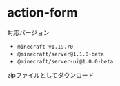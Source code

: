 # action-form

対応バージョン
- `minecraft v1.19.70`
- `@minecraft/server@1.1.0-beta`
- `@minecraft/server-ui@1.0.0-beta`
  
[zipファイルとしてダウンロード]()
